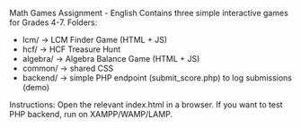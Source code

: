 
Math Games Assignment - English
Contains three simple interactive games for Grades 4-7.
Folders:
- lcm/        -> LCM Finder Game (HTML + JS)
- hcf/        -> HCF Treasure Hunt
- algebra/    -> Algebra Balance Game (HTML + JS)
- common/     -> shared CSS
- backend/    -> simple PHP endpoint (submit_score.php) to log submissions (demo)

Instructions:
Open the relevant index.html in a browser. If you want to test PHP backend, run on XAMPP/WAMP/LAMP.

